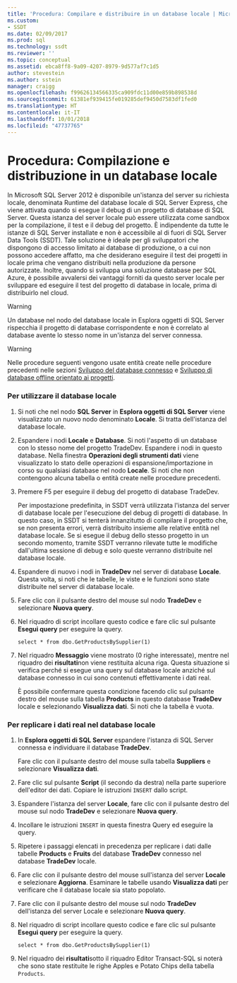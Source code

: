 ```yaml
---
title: 'Procedura: Compilare e distribuire in un database locale | Microsoft Docs'
ms.custom:
- SSDT
ms.date: 02/09/2017
ms.prod: sql
ms.technology: ssdt
ms.reviewer: ''
ms.topic: conceptual
ms.assetid: ebca8ff8-9a09-4207-8979-9d577af7c1d5
author: stevestein
ms.author: sstein
manager: craigg
ms.openlocfilehash: f99626134566335ca909fdc11d00e859b898538d
ms.sourcegitcommit: 61381ef939415fe019285def9450d7583df1fed0
ms.translationtype: HT
ms.contentlocale: it-IT
ms.lasthandoff: 10/01/2018
ms.locfileid: "47737765"
---
```

# <a name="how-to-build-and-deploy-to-a-local-database"></a>Procedura: Compilazione e distribuzione in un database locale
In Microsoft SQL Server 2012 è disponibile un'istanza del server su richiesta locale, denominata Runtime del database locale di SQL Server Express, che viene attivata quando si esegue il debug di un progetto di database di SQL Server. Questa istanza del server locale può essere utilizzata come sandbox per la compilazione, il test e il debug del progetto. È indipendente da tutte le istanze di SQL Server installate e non è accessibile al di fuori di SQL Server Data Tools (SSDT). Tale soluzione è ideale per gli sviluppatori che dispongono di accesso limitato ai database di produzione, o a cui non possono accedere affatto, ma che desiderano eseguire il test dei progetti in locale prima che vengano distribuiti nella produzione da persone autorizzate. Inoltre, quando si sviluppa una soluzione database per SQL Azure, è possibile avvalersi dei vantaggi forniti da questo server locale per sviluppare ed eseguire il test del progetto di database in locale, prima di distribuirlo nel cloud.  
  
> [!WARNING]  
> Un database nel nodo del database locale in Esplora oggetti di SQL Server rispecchia il progetto di database corrispondente e non è correlato al database avente lo stesso nome in un'istanza del server connessa.  
  
> [!WARNING]  
> Nelle procedure seguenti vengono usate entità create nelle procedure precedenti nelle sezioni [Sviluppo del database connesso](../ssdt/connected-database-development.md) e [Sviluppo di database offline orientato ai progetti](../ssdt/project-oriented-offline-database-development.md).  
  
### <a name="to-use-the-local-database"></a>Per utilizzare il database locale  
  
1.  Si noti che nel nodo **SQL Server** in **Esplora oggetti di SQL Server** viene visualizzato un nuovo nodo denominato **Locale**. Si tratta dell'istanza del database locale.  
  
2.  Espandere i nodi **Locale** e **Database**. Si noti l'aspetto di un database con lo stesso nome del progetto TradeDev. Espandere i nodi in questo database. Nella finestra **Operazioni degli strumenti dati** viene visualizzato lo stato delle operazioni di espansione/importazione in corso su qualsiasi database nel nodo **Locale**. Si noti che non contengono alcuna tabella o entità create nelle procedure precedenti.  
  
3.  Premere F5 per eseguire il debug del progetto di database TradeDev.  
  
    Per impostazione predefinita, in SSDT verrà utilizzata l'istanza del server di database locale per l'esecuzione del debug di progetti di database. In questo caso, in SSDT si tenterà innanzitutto di compilare il progetto che, se non presenta errori, verrà distribuito insieme alle relative entità nel database locale. Se si esegue il debug dello stesso progetto in un secondo momento, tramite SSDT verranno rilevate tutte le modifiche dall'ultima sessione di debug e solo queste verranno distribuite nel database locale.  
  
4.  Espandere di nuovo i nodi in **TradeDev** nel server di database **Locale**. Questa volta, si noti che le tabelle, le viste e le funzioni sono state distribuite nel server di database locale.  
  
5.  Fare clic con il pulsante destro del mouse sul nodo **TradeDev** e selezionare **Nuova query**.  
  
6.  Nel riquadro di script incollare questo codice e fare clic sul pulsante **Esegui query** per eseguire la query.  
  
    ```  
    select * from dbo.GetProductsBySupplier(1)  
    ```  
  
7.  Nel riquadro **Messaggio** viene mostrato (0 righe interessate), mentre nel riquadro dei **risultati**non viene restituita alcuna riga. Questa situazione si verifica perché si esegue una query sul database locale anziché sul database connesso in cui sono contenuti effettivamente i dati real.  
  
    È possibile confermare questa condizione facendo clic sul pulsante destro del mouse sulla tabella **Products** in questo database **TradeDev** locale e selezionando **Visualizza dati**. Si noti che la tabella è vuota.  
  
### <a name="to-replicate-real-data-to-the-local-database"></a>Per replicare i dati real nel database locale  
  
1.  In **Esplora oggetti di SQL Server** espandere l'istanza di SQL Server connessa e individuare il database **TradeDev**.  
  
    Fare clic con il pulsante destro del mouse sulla tabella **Suppliers** e selezionare **Visualizza dati**.  
  
2.  Fare clic sul pulsante **Script** (il secondo da destra) nella parte superiore dell'editor dei dati. Copiare le istruzioni `INSERT` dallo script.  
  
3.  Espandere l'istanza del server **Locale**, fare clic con il pulsante destro del mouse sul nodo **TradeDev** e selezionare **Nuova query**.  
  
4.  Incollare le istruzioni `INSERT` in questa finestra Query ed eseguire la query.  
  
5.  Ripetere i passaggi elencati in precedenza per replicare i dati dalle tabelle **Products** e **Fruits** del database **TradeDev** connesso nel database **TradeDev** locale.  
  
6.  Fare clic con il pulsante destro del mouse sull'istanza del server **Locale** e selezionare **Aggiorna**. Esaminare le tabelle usando **Visualizza dati** per verificare che il database locale sia stato popolato.  
  
7.  Fare clic con il pulsante destro del mouse sul nodo **TradeDev** dell'istanza del server Locale e selezionare **Nuova query**.  
  
8.  Nel riquadro di script incollare questo codice e fare clic sul pulsante **Esegui query** per eseguire la query.  
  
    ```  
    select * from dbo.GetProductsBySupplier(1)  
    ```  
  
9. Nel riquadro dei **risultati**sotto il riquadro Editor Transact\-SQL si noterà che sono state restituite le righe Apples e Potato Chips della tabella `Products`.  
  

